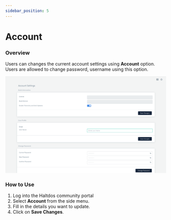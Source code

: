 ```yaml
---
sidebar_position: 5
---
```


# Account

### Overview
Users can changes the current account settings using **Account** option. Users are allowed to change password, username using this option.

![Account](/img/community-waf/account.png)

### How to Use
1. Log into the Haltdos community portal
2. Select **Account** from the side menu.
3. Fill in the details you want to update.
4. Click on **Save Changes**.

